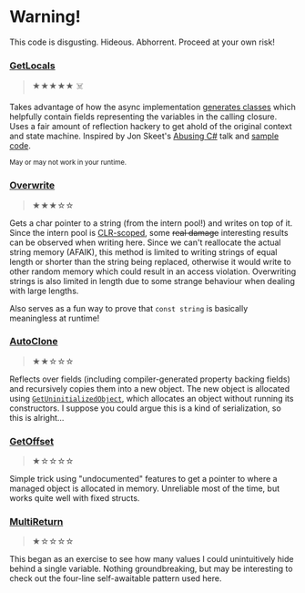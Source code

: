 # Warning!

This code is disgusting.  Hideous.  Abhorrent.  Proceed at your own risk!

### [GetLocals](Witchcraft/GetLocals.cs)
> ★★★★★ ☠️

Takes advantage of how the async implementation [generates classes](https://www.simple-talk.com/dotnet/net-tools/c-async-what-is-it-and-how-does-it-work/) which helpfully contain fields representing the variables in the calling closure.  Uses a fair amount of reflection hackery to get ahold of the original context and state machine.  Inspired by Jon Skeet's [Abusing C#](https://vimeo.com/68320506) talk and [sample code](https://github.com/jskeet/DemoCode/blob/master/Abusing%20CSharp/Code/FunWithAwaiters/SaveState.cs).

<sub>May or may not work in your runtime.</sub>

### [Overwrite](Witchcraft/Overwrite.cs)
> ★★★☆☆

Gets a char pointer to a string (from the intern pool!) and writes on top of it.  Since the intern pool is [CLR-scoped](https://stackoverflow.com/a/26544799/382456), some ~~real damage~~ interesting results can be observed when writing here.  Since we can't reallocate the actual string memory (AFAIK), this method is limited to writing strings of equal length or shorter than the string being replaced, otherwise it would write to other random memory which could result in an access violation.  Overwriting strings is also limited in length due to some strange behaviour when dealing with large lengths.

Also serves as a fun way to prove that `const string` is basically meaningless at runtime!

### [AutoClone](Witchcraft/AutoClone.cs)
> ★★☆☆☆

Reflects over fields (including compiler-generated property backing fields) and recursively copies them into a new object.  The new object is allocated using [`GetUninitializedObject`](https://msdn.microsoft.com/en-us/library/system.runtime.serialization.formatterservices.getuninitializedobject(v=vs.110).aspx), which allocates an object without running its constructors.  I suppose you could argue this is a kind of serialization, so this is alright...

### [GetOffset](Witchcraft/GetOffset.cs)
> ★☆☆☆☆

Simple trick using "undocumented" features to get a pointer to where a managed object is allocated in memory.  Unreliable most of the time, but works quite well with fixed structs.

### [MultiReturn](Witchcraft/MultiReturn.cs)
> ★☆☆☆☆

This began as an exercise to see how many values I could unintuitively hide behind a single variable.  Nothing groundbreaking, but may be interesting to check out the four-line self-awaitable pattern used here.
